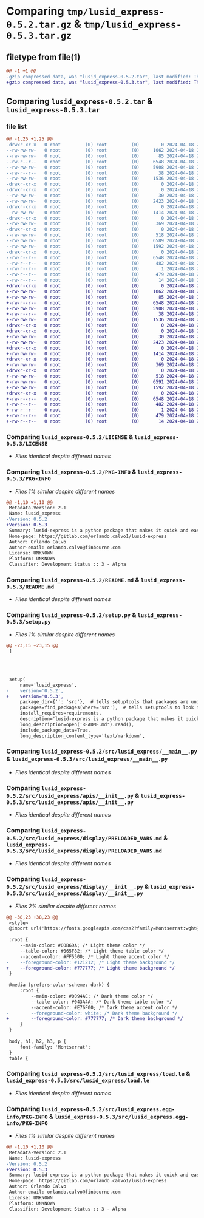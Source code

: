 # Comparing `tmp/lusid_express-0.5.2.tar.gz` & `tmp/lusid_express-0.5.3.tar.gz`

## filetype from file(1)

```diff
@@ -1 +1 @@
-gzip compressed data, was "lusid_express-0.5.2.tar", last modified: Thu Apr 18 23:39:09 2024, max compression
+gzip compressed data, was "lusid_express-0.5.3.tar", last modified: Thu Apr 18 23:47:49 2024, max compression
```

## Comparing `lusid_express-0.5.2.tar` & `lusid_express-0.5.3.tar`

### file list

```diff
@@ -1,25 +1,25 @@
-drwxr-xr-x   0 root         (0) root         (0)        0 2024-04-18 23:39:09.552502 lusid_express-0.5.2/
--rw-rw-rw-   0 root         (0) root         (0)     1062 2024-04-18 23:39:06.000000 lusid_express-0.5.2/LICENSE
--rw-rw-rw-   0 root         (0) root         (0)       85 2024-04-18 23:39:06.000000 lusid_express-0.5.2/MANIFEST.in
--rw-r--r--   0 root         (0) root         (0)     6548 2024-04-18 23:39:09.552502 lusid_express-0.5.2/PKG-INFO
--rw-rw-rw-   0 root         (0) root         (0)     5908 2024-04-18 23:39:06.000000 lusid_express-0.5.2/README.md
--rw-r--r--   0 root         (0) root         (0)       38 2024-04-18 23:39:09.552502 lusid_express-0.5.2/setup.cfg
--rw-rw-rw-   0 root         (0) root         (0)     1536 2024-04-18 23:39:06.000000 lusid_express-0.5.2/setup.py
-drwxr-xr-x   0 root         (0) root         (0)        0 2024-04-18 23:39:09.548502 lusid_express-0.5.2/src/
-drwxr-xr-x   0 root         (0) root         (0)        0 2024-04-18 23:39:09.550502 lusid_express-0.5.2/src/lusid_express/
--rw-rw-rw-   0 root         (0) root         (0)       30 2024-04-18 23:39:06.000000 lusid_express-0.5.2/src/lusid_express/__init__.py
--rw-rw-rw-   0 root         (0) root         (0)     2423 2024-04-18 23:39:06.000000 lusid_express-0.5.2/src/lusid_express/__main__.py
-drwxr-xr-x   0 root         (0) root         (0)        0 2024-04-18 23:39:09.551502 lusid_express-0.5.2/src/lusid_express/apis/
--rw-rw-rw-   0 root         (0) root         (0)     1414 2024-04-18 23:39:06.000000 lusid_express-0.5.2/src/lusid_express/apis/__init__.py
-drwxr-xr-x   0 root         (0) root         (0)        0 2024-04-18 23:39:09.551502 lusid_express-0.5.2/src/lusid_express/config/
--rw-rw-rw-   0 root         (0) root         (0)      369 2024-04-18 23:39:06.000000 lusid_express-0.5.2/src/lusid_express/config/__init__.py
-drwxr-xr-x   0 root         (0) root         (0)        0 2024-04-18 23:39:09.552502 lusid_express-0.5.2/src/lusid_express/display/
--rw-rw-rw-   0 root         (0) root         (0)      518 2024-04-18 23:39:06.000000 lusid_express-0.5.2/src/lusid_express/display/PRELOADED_VARS.md
--rw-rw-rw-   0 root         (0) root         (0)     6589 2024-04-18 23:39:06.000000 lusid_express-0.5.2/src/lusid_express/display/__init__.py
--rw-rw-rw-   0 root         (0) root         (0)     1592 2024-04-18 23:39:06.000000 lusid_express-0.5.2/src/lusid_express/load.le
-drwxr-xr-x   0 root         (0) root         (0)        0 2024-04-18 23:39:09.551502 lusid_express-0.5.2/src/lusid_express.egg-info/
--rw-r--r--   0 root         (0) root         (0)     6548 2024-04-18 23:39:09.000000 lusid_express-0.5.2/src/lusid_express.egg-info/PKG-INFO
--rw-r--r--   0 root         (0) root         (0)      482 2024-04-18 23:39:09.000000 lusid_express-0.5.2/src/lusid_express.egg-info/SOURCES.txt
--rw-r--r--   0 root         (0) root         (0)        1 2024-04-18 23:39:09.000000 lusid_express-0.5.2/src/lusid_express.egg-info/dependency_links.txt
--rw-r--r--   0 root         (0) root         (0)      479 2024-04-18 23:39:09.000000 lusid_express-0.5.2/src/lusid_express.egg-info/requires.txt
--rw-r--r--   0 root         (0) root         (0)       14 2024-04-18 23:39:09.000000 lusid_express-0.5.2/src/lusid_express.egg-info/top_level.txt
+drwxr-xr-x   0 root         (0) root         (0)        0 2024-04-18 23:47:49.297144 lusid_express-0.5.3/
+-rw-rw-rw-   0 root         (0) root         (0)     1062 2024-04-18 23:47:46.000000 lusid_express-0.5.3/LICENSE
+-rw-rw-rw-   0 root         (0) root         (0)       85 2024-04-18 23:47:46.000000 lusid_express-0.5.3/MANIFEST.in
+-rw-r--r--   0 root         (0) root         (0)     6548 2024-04-18 23:47:49.297144 lusid_express-0.5.3/PKG-INFO
+-rw-rw-rw-   0 root         (0) root         (0)     5908 2024-04-18 23:47:46.000000 lusid_express-0.5.3/README.md
+-rw-r--r--   0 root         (0) root         (0)       38 2024-04-18 23:47:49.297144 lusid_express-0.5.3/setup.cfg
+-rw-rw-rw-   0 root         (0) root         (0)     1536 2024-04-18 23:47:46.000000 lusid_express-0.5.3/setup.py
+drwxr-xr-x   0 root         (0) root         (0)        0 2024-04-18 23:47:49.293145 lusid_express-0.5.3/src/
+drwxr-xr-x   0 root         (0) root         (0)        0 2024-04-18 23:47:49.295144 lusid_express-0.5.3/src/lusid_express/
+-rw-rw-rw-   0 root         (0) root         (0)       30 2024-04-18 23:47:46.000000 lusid_express-0.5.3/src/lusid_express/__init__.py
+-rw-rw-rw-   0 root         (0) root         (0)     2423 2024-04-18 23:47:46.000000 lusid_express-0.5.3/src/lusid_express/__main__.py
+drwxr-xr-x   0 root         (0) root         (0)        0 2024-04-18 23:47:49.296144 lusid_express-0.5.3/src/lusid_express/apis/
+-rw-rw-rw-   0 root         (0) root         (0)     1414 2024-04-18 23:47:46.000000 lusid_express-0.5.3/src/lusid_express/apis/__init__.py
+drwxr-xr-x   0 root         (0) root         (0)        0 2024-04-18 23:47:49.296144 lusid_express-0.5.3/src/lusid_express/config/
+-rw-rw-rw-   0 root         (0) root         (0)      369 2024-04-18 23:47:46.000000 lusid_express-0.5.3/src/lusid_express/config/__init__.py
+drwxr-xr-x   0 root         (0) root         (0)        0 2024-04-18 23:47:49.296144 lusid_express-0.5.3/src/lusid_express/display/
+-rw-rw-rw-   0 root         (0) root         (0)      518 2024-04-18 23:47:46.000000 lusid_express-0.5.3/src/lusid_express/display/PRELOADED_VARS.md
+-rw-rw-rw-   0 root         (0) root         (0)     6591 2024-04-18 23:47:46.000000 lusid_express-0.5.3/src/lusid_express/display/__init__.py
+-rw-rw-rw-   0 root         (0) root         (0)     1592 2024-04-18 23:47:46.000000 lusid_express-0.5.3/src/lusid_express/load.le
+drwxr-xr-x   0 root         (0) root         (0)        0 2024-04-18 23:47:49.296144 lusid_express-0.5.3/src/lusid_express.egg-info/
+-rw-r--r--   0 root         (0) root         (0)     6548 2024-04-18 23:47:49.000000 lusid_express-0.5.3/src/lusid_express.egg-info/PKG-INFO
+-rw-r--r--   0 root         (0) root         (0)      482 2024-04-18 23:47:49.000000 lusid_express-0.5.3/src/lusid_express.egg-info/SOURCES.txt
+-rw-r--r--   0 root         (0) root         (0)        1 2024-04-18 23:47:49.000000 lusid_express-0.5.3/src/lusid_express.egg-info/dependency_links.txt
+-rw-r--r--   0 root         (0) root         (0)      479 2024-04-18 23:47:49.000000 lusid_express-0.5.3/src/lusid_express.egg-info/requires.txt
+-rw-r--r--   0 root         (0) root         (0)       14 2024-04-18 23:47:49.000000 lusid_express-0.5.3/src/lusid_express.egg-info/top_level.txt
```

### Comparing `lusid_express-0.5.2/LICENSE` & `lusid_express-0.5.3/LICENSE`

 * *Files identical despite different names*

### Comparing `lusid_express-0.5.2/PKG-INFO` & `lusid_express-0.5.3/PKG-INFO`

 * *Files 1% similar despite different names*

```diff
@@ -1,10 +1,10 @@
 Metadata-Version: 2.1
 Name: lusid_express
-Version: 0.5.2
+Version: 0.5.3
 Summary: lusid-express is a python package that makes it quick and easy to get started using Lusid and Luminesce.
 Home-page: https://gitlab.com/orlando.calvo1/lusid-express
 Author: Orlando Calvo
 Author-email: orlando.calvo@finbourne.com
 License: UNKNOWN
 Platform: UNKNOWN
 Classifier: Development Status :: 3 - Alpha
```

### Comparing `lusid_express-0.5.2/README.md` & `lusid_express-0.5.3/README.md`

 * *Files identical despite different names*

### Comparing `lusid_express-0.5.2/setup.py` & `lusid_express-0.5.3/setup.py`

 * *Files 1% similar despite different names*

```diff
@@ -23,15 +23,15 @@
 ]
 
 
 
 
 setup(
     name='lusid_express',
-    version='0.5.2',
+    version='0.5.3',
     package_dir={'': 'src'},  # tells setuptools that packages are under src
     packages=find_packages(where='src'),  # tells setuptools to look for packages in src
     install_requires=requirements,
     description='lusid-express is a python package that makes it quick and easy to get started using Lusid and Luminesce.',
     long_description=open('README.md').read(),
     include_package_data=True,  
     long_description_content_type='text/markdown',
```

### Comparing `lusid_express-0.5.2/src/lusid_express/__main__.py` & `lusid_express-0.5.3/src/lusid_express/__main__.py`

 * *Files identical despite different names*

### Comparing `lusid_express-0.5.2/src/lusid_express/apis/__init__.py` & `lusid_express-0.5.3/src/lusid_express/apis/__init__.py`

 * *Files identical despite different names*

### Comparing `lusid_express-0.5.2/src/lusid_express/display/PRELOADED_VARS.md` & `lusid_express-0.5.3/src/lusid_express/display/PRELOADED_VARS.md`

 * *Files identical despite different names*

### Comparing `lusid_express-0.5.2/src/lusid_express/display/__init__.py` & `lusid_express-0.5.3/src/lusid_express/display/__init__.py`

 * *Files 2% similar despite different names*

```diff
@@ -38,23 +38,23 @@
 <style>
 @import url('https://fonts.googleapis.com/css2?family=Montserrat:wght@400;500;600;700&display=swap');
 
 :root {
     --main-color: #00B6DA; /* Light theme color */
     --table-color: #065F82; /* Light theme table color */
     --accent-color: #FF5500; /* Light theme accent color */
-    --foreground-color: #121212; /* Light theme background */
+    --foreground-color: #777777; /* Light theme background */
 }
 
 @media (prefers-color-scheme: dark) {
     :root {
         --main-color: #0094AC; /* Dark theme color */
         --table-color: #043A4A; /* Dark theme table color */
         --accent-color: #E76F00; /* Dark theme accent color */
-        --foreground-color: white; /* Dark theme background */
+        --foreground-color: #777777; /* Dark theme background */
     }
 }
 
 body, h1, h2, h3, p {
     font-family: 'Montserrat';
 }
 table {
```

### Comparing `lusid_express-0.5.2/src/lusid_express/load.le` & `lusid_express-0.5.3/src/lusid_express/load.le`

 * *Files identical despite different names*

### Comparing `lusid_express-0.5.2/src/lusid_express.egg-info/PKG-INFO` & `lusid_express-0.5.3/src/lusid_express.egg-info/PKG-INFO`

 * *Files 1% similar despite different names*

```diff
@@ -1,10 +1,10 @@
 Metadata-Version: 2.1
 Name: lusid-express
-Version: 0.5.2
+Version: 0.5.3
 Summary: lusid-express is a python package that makes it quick and easy to get started using Lusid and Luminesce.
 Home-page: https://gitlab.com/orlando.calvo1/lusid-express
 Author: Orlando Calvo
 Author-email: orlando.calvo@finbourne.com
 License: UNKNOWN
 Platform: UNKNOWN
 Classifier: Development Status :: 3 - Alpha
```

